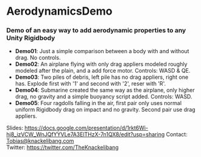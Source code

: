 # AerodynamicsDemo  

### Demo of an easy way to add aerodynamic properties to any Unity Rigidbody  

* **Demo01**: Just a simple comparison between a body with and without drag. No controls.  
* **Demo02**: An airplane flying with only drag appliers modeled roughly modeled after the plain, and a add force motor. Controls: WASD & QE.  
* **Demo03**: Two piles of debris, left pile has no drag appliers, right one has. Explode first with '1' and second with '2', reser with 'R'.  
* **Demo04**: Submarine  created the same way as the airplane, only higher drag, no gravity and a simple buoyancy script added. Controls: WASD.  
* **Demo05**: Four ragdolls falling in the air, first pair only uses normal uniform Rigidbody drag on impact and no gravity. Second pair use drag appliers.  
 
Slides: https://docs.google.com/presentation/d/1rkt6Wi-hj8_izVCW_WnJQfYYVLe7A3ElTHzX-7n1QX8/edit?usp=sharing
Contact: Tobias@knackelibang.com  
Twitter: https://twitter.com/TheKnackelibang  
